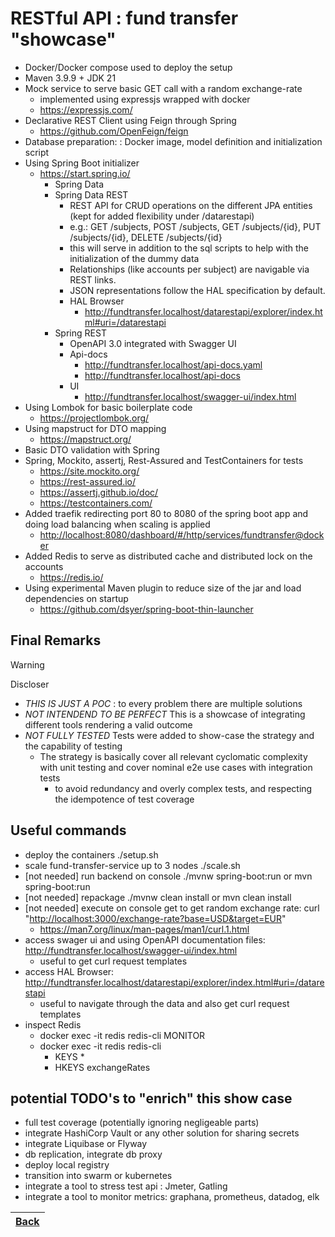 # RESTful API : fund transfer "showcase"

- Docker/Docker compose used to deploy the setup
- Maven 3.9.9 + JDK 21
- Mock service to serve basic GET call with a random exchange-rate
  - implemented using expressjs wrapped with docker
  - <https://expressjs.com/>
- Declarative REST Client using Feign through Spring
  - <https://github.com/OpenFeign/feign>
- Database preparation: : Docker image, model definition and initialization script
- Using Spring Boot initializer
  - <https://start.spring.io/>
    - Spring Data
    - Spring Data REST
      - REST API for CRUD operations on the different JPA entities (kept for added flexibility under /datarestapi)
      - e.g.: GET /subjects, POST /subjects, GET /subjects/{id}, PUT /subjects/{id}, DELETE /subjects/{id}
      - this will serve in addition to the sql scripts to help with the initialization of the dummy data
      - Relationships (like accounts per subject) are navigable via REST links.
      - JSON representations follow the HAL specification by default.
      - HAL Browser
        - <http://fundtransfer.localhost/datarestapi/explorer/index.html#uri=/datarestapi>
    - Spring REST
      - OpenAPI 3.0 integrated with Swagger UI
      - Api-docs
        - <http://fundtransfer.localhost/api-docs.yaml>
        - <http://fundtransfer.localhost/api-docs>
      - UI
        - <http://fundtransfer.localhost/swagger-ui/index.html>
- Using Lombok for basic boilerplate code
  - <https://projectlombok.org/>
- Using mapstruct for DTO mapping
  - <https://mapstruct.org/>
- Basic DTO validation with Spring
- Spring, Mockito, assertj, Rest-Assured and TestContainers for tests
  - <https://site.mockito.org/>
  - <https://rest-assured.io/>
  - <https://assertj.github.io/doc/>
  - <https://testcontainers.com/>
- Added traefik redirecting port 80 to 8080 of the spring boot app and doing load balancing when scaling is applied
  - <http://localhost:8080/dashboard/#/http/services/fundtransfer@docker>
- Added Redis to serve as distributed cache and distributed lock on the accounts
  - <https://redis.io/>
- Using experimental Maven plugin to reduce size of the jar and load dependencies on startup
  - <https://github.com/dsyer/spring-boot-thin-launcher>

## Final Remarks

> [!WARNING]
> Discloser
> - *THIS IS JUST A POC* : to every problem there are multiple solutions 
> - *NOT INTENDEND TO BE PERFECT* This is a showcase of integrating different tools rendering a valid outcome
> - *NOT FULLY TESTED* Tests were added to show-case the strategy and the capability of testing
>   - The strategy is basically cover all relevant cyclomatic complexity with unit testing and cover nominal e2e use cases with integration tests
>     - to avoid redundancy and overly complex tests, and respecting the idempotence of test coverage

## Useful commands

- deploy the containers ./setup.sh
- scale fund-transfer-service up to 3 nodes ./scale.sh
- [not needed] run backend on console ./mvnw spring-boot:run or mvn spring-boot:run
- [not needed] repackage ./mvnw clean install or mvn clean install
- [not needed] execute on console get to get random exchange rate: curl "<http://localhost:3000/exchange-rate?base=USD&target=EUR>"
  - <https://man7.org/linux/man-pages/man1/curl.1.html>
- access swager ui and using OpenAPI documentation files:  <http://fundtransfer.localhost/swagger-ui/index.html>
  - useful to get curl request templates
- access HAL Browser: <http://fundtransfer.localhost/datarestapi/explorer/index.html#uri=/datarestapi>
  - useful to navigate through the data and also get curl request templates
- inspect Redis
  - docker exec -it redis redis-cli MONITOR
  - docker exec -it redis redis-cli
    - KEYS *
    - HKEYS exchangeRates

## potential TODO's to "enrich" this show case

- full test coverage (potentially ignoring negligeable parts)
- integrate HashiCorp Vault or any other solution for sharing secrets
- integrate Liquibase or Flyway
- db replication, integrate db proxy
- deploy local registry
- transition into swarm or kubernetes
- integrate a tool to stress test api : Jmeter, Gatling
- integrate a tool to monitor metrics: graphana, prometheus, datadog, elk

| [Back](../README.md)|
|--------|
